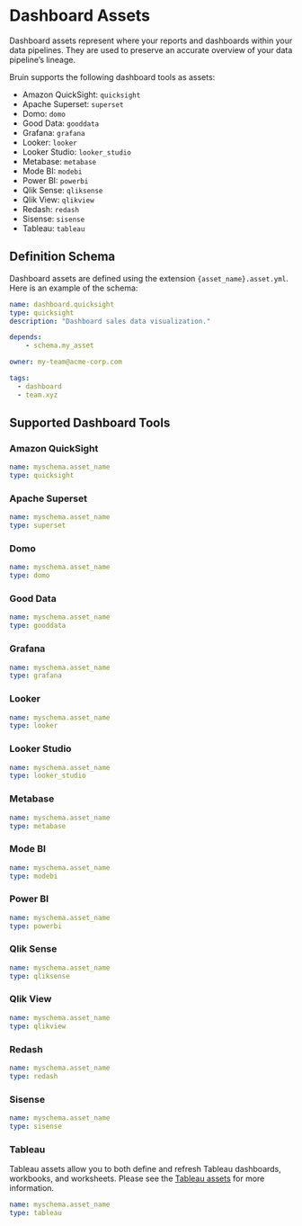 # Dashboard Assets

Dashboard assets represent where your reports and dashboards within your data pipelines. They are used to preserve an accurate overview of your data pipeline’s lineage.

Bruin supports the following dashboard tools as assets:

- Amazon QuickSight: `quicksight`
- Apache Superset: `superset`
- Domo: `domo`
- Good Data: `gooddata`
- Grafana: `grafana`
- Looker: `looker`
- Looker Studio: `looker_studio`
- Metabase: `metabase`
- Mode BI: `modebi`
- Power BI: `powerbi`
- Qlik Sense: `qliksense`
- Qlik View: `qlikview`
- Redash: `redash`
- Sisense: `sisense`
- Tableau: `tableau`

## Definition Schema
Dashboard assets are defined using the extension `{asset_name}.asset.yml`. Here is an example of the schema:

```yaml
name: dashboard.quicksight
type: quicksight
description: "Dashboard sales data visualization."

depends:
    - schema.my_asset

owner: my-team@acme-corp.com

tags:
  - dashboard
  - team.xyz
```

## Supported Dashboard Tools

### Amazon QuickSight
```yaml
name: myschema.asset_name
type: quicksight
```

### Apache Superset
```yaml
name: myschema.asset_name
type: superset
```

### Domo
```yaml
name: myschema.asset_name
type: domo
```

### Good Data
```yaml
name: myschema.asset_name
type: gooddata
```

### Grafana
```yaml
name: myschema.asset_name
type: grafana
```

### Looker
```yaml
name: myschema.asset_name
type: looker
```

### Looker Studio
```yaml
name: myschema.asset_name
type: looker_studio
```

### Metabase
```yaml
name: myschema.asset_name
type: metabase
```

### Mode BI
```yaml
name: myschema.asset_name
type: modebi
```

### Power BI
```yaml
name: myschema.asset_name
type: powerbi
```

### Qlik Sense
```yaml
name: myschema.asset_name
type: qliksense
```

### Qlik View
```yaml
name: myschema.asset_name
type: qlikview
```

### Redash
```yaml
name: myschema.asset_name
type: redash
```

### Sisense
```yaml
name: myschema.asset_name
type: sisense
```

### Tableau
Tableau assets allow you to both define and refresh Tableau dashboards, workbooks, and worksheets. Please see the [Tableau assets](./tableau-refresh) for more information.

```yaml
name: myschema.asset_name
type: tableau
```



